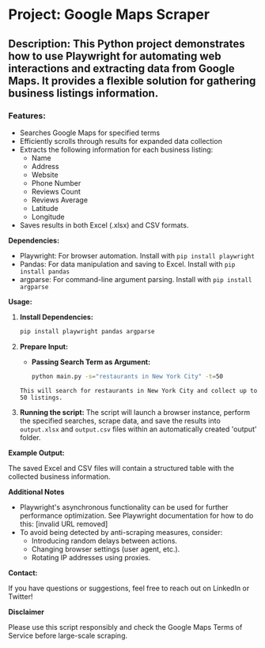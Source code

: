 # Project: Google Maps Scraper

## Description: This Python project demonstrates how to use Playwright for automating web interactions and extracting data from Google Maps. It provides a flexible solution  for gathering business listings information.

### Features:

*   Searches Google Maps for specified terms
*   Efficiently scrolls through results for expanded data collection
*   Extracts the following information for each business listing:
    *   Name
    *   Address
    *   Website
    *   Phone Number
    *   Reviews Count
    *   Reviews Average
    *   Latitude
    *   Longitude
*   Saves results in both Excel (.xlsx) and CSV formats.

**Dependencies:**

*   Playwright: For browser automation. Install with `pip install playwright`
*   Pandas:  For data manipulation and saving to Excel. Install with `pip install pandas`
*   argparse: For command-line argument parsing. Install with `pip install argparse`

**Usage:**

1. **Install Dependencies:**
   ```bash
   pip install playwright pandas argparse
   ```

2. **Prepare Input:**
    *   **Passing Search Term as Argument:**
        ```bash
        python main.py -s="restaurants in New York City" -t=50
        ```
    `This will search for restaurants in New York City and collect up to 50 listings.`


3.  **Running the script:**
    The script will launch a browser instance, perform the specified searches, scrape data, and save the results into `output.xlsx` and `output.csv` files within an automatically created 'output' folder.

**Example Output:**

The saved Excel and CSV files will contain a structured table with the collected business information.

**Additional Notes**

*   Playwright's asynchronous functionality can be used for further performance optimization.  See Playwright documentation for how to do this: [invalid URL removed]
*   To avoid being detected by anti-scraping measures, consider:
    *   Introducing random delays between actions.
    *   Changing browser settings (user agent, etc.).
    *   Rotating IP addresses using proxies.

**Contact:**

If you have questions or suggestions, feel free to reach out on LinkedIn or Twitter! 

**Disclaimer**

Please use this script responsibly and check the Google Maps Terms of Service before large-scale scraping. 

